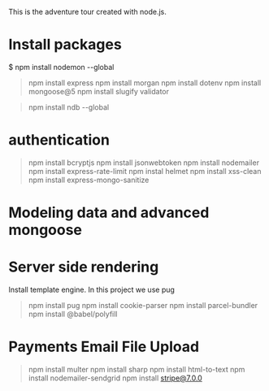 This is the adventure tour created with node.js.

# Install packages

\$ npm install nodemon --global

> npm install express
> npm install morgan
> npm install dotenv
> npm install mongoose@5
> npm install slugify validator

> npm install ndb --global

# authentication

> npm install bcryptjs
> npm install jsonwebtoken
> npm install nodemailer
> npm install express-rate-limit
> npm instal helmet
> npm install xss-clean
> npm install express-mongo-sanitize

# Modeling data and advanced mongoose

# Server side rendering

Install template engine. In this project we use pug

> npm install pug
> npm install cookie-parser
> npm install parcel-bundler
> npm install @babel/polyfill

# Payments Email File Upload

> npm install multer
> npm install sharp
> npm install html-to-text
> npm install nodemailer-sendgrid
> npm install stripe@7.0.0
